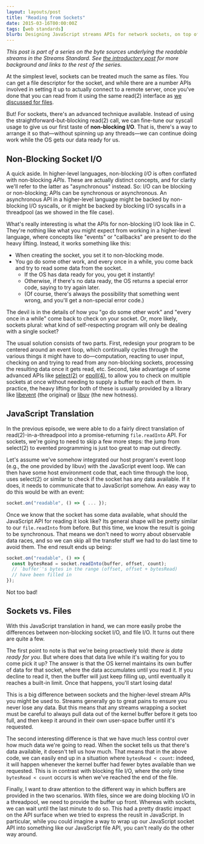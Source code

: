 ```yaml
---
layout: layouts/post
title: "Reading from Sockets"
date: 2015-03-16T00:00:00Z
tags: [web standards]
blurb: Designing JavaScript streams APIs for network sockets, on top of non-blocking syscalls, leads us to the concept of push vs. pull sources.
---
```


_This post is part of a series on the byte sources underlying the readable streams in the Streams Standard. See [the introductory post](/byte-sources-introduction/) for more background and links to the rest of the series._

At the simplest level, sockets can be treated much the same as files. You can get a file descriptor for the socket, and while there are a number APIs involved in setting it up to actually connect to a remote server, once you've done that you can read from it using the same read(2) interface as [we discussed for files](/reading-from-files/).

But! For sockets, there's an advanced technique available. Instead of using the straightforward-but-blocking read(2) call, we can fine-tune our syscall usage to give us our first taste of **non-blocking I/O**.  That is, there's a way to arrange it so that—without spinning up any threads—we can continue doing work while the OS gets our data ready for us.

## Non-Blocking Socket I/O

A quick aside. In higher-level languages, non-blocking _I/O_ is often conflated with non-blocking _APIs_. These are actually distinct concepts, and for clarity we'll refer to the latter as "asynchronous" instead. So: I/O can be blocking or non-blocking; APIs can be synchronous or asynchronous. An asynchronous API in a higher-level language might be backed by non-blocking I/O syscalls, or it might be backed by blocking I/O syscalls in a threadpool (as we showed in the file case).

What's really interesting is what the APIs for non-blocking I/O look like in C. They're nothing like what you might expect from working in a higher-level language, where concepts like "events" or "callbacks" are present to do the heavy lifting. Instead, it works something like this:

- When creating the socket, you set it to non-blocking mode.
- You go do some other work, and every once in a while, you come back and try to read some data from the socket.
  - If the OS has data ready for you, you get it instantly!
  - Otherwise, if there's no data ready, the OS returns a special error code, saying to try again later.
  - (Of course, there's always the possibility that something went wrong, and you'll get a non-special error code.)

The devil is in the details of how you "go do some other work" and "every once in a while" come back to check on your socket. Or, more likely, sockets plural: what kind of self-respecting program will only be dealing with a single socket?

The usual solution consists of two parts. First, redesign your program to be centered around an event loop, which continually cycles through the various things it might have to do—computation, reacting to user input, checking on and trying to read from any non-blocking sockets, processing the resulting data once it gets read, etc. Second, take advantage of some advanced APIs like [select(2)](http://linux.die.net/man/2/select) or [epoll(4)](http://linux.die.net/man/4/epoll), to allow you to check on multiple sockets at once without needing to supply a buffer to each of them. In practice, the heavy lifting for both of these is usually provided by a library like [libevent](http://libevent.org/) (the original) or [libuv](https://github.com/libuv/libuv) (the new hotness).

## JavaScript Translation

In the previous episode, we were able to do a fairly direct translation of read(2)-in-a-threadpool into a promise-returning `file.readInto` API. For sockets, we're going to need to skip a few more steps: the jump from select(2) to evented programming is just too great to map out directly.

Let's assume we've somehow integrated our host program's event loop (e.g., the one provided by libuv) with the JavaScript event loop. We can then have some host environment code that, each time through the loop, uses select(2) or similar to check if the socket has any data available. If it does, it needs to communicate that to JavaScript somehow. An easy way to do this would be with an event:

```js
socket.on("readable", () => { ... });
```

Once we know that the socket has some data available, what should the JavaScript API for reading it look like? Its general shape will be pretty similar to our `file.readInto` from before. But this time, we know the result is going to be synchronous. That means we don't need to worry about observable data races, and so we can skip all the transfer stuff we had to do last time to avoid them. The end result ends up being:

```js
socket.on("readable", () => {
  const bytesRead = socket.readInto(buffer, offset, count);
  // `buffer`'s bytes in the range (offset, offset + bytesRead)
  // have been filled in
});
```

Not too bad!

## Sockets vs. Files

With this JavaScript translation in hand, we can more easily probe the differences between non-blocking socket I/O, and file I/O. It turns out there are quite a few.

The first point to note is that we're being proactively told: _there is data ready for you_. But where does that data live while it's waiting for you to come pick it up? The answer is that the OS kernel maintains its own buffer of data for that socket, where the data accumulates until you read it. If you decline to read it, then the buffer will just keep filling up, until eventually it reaches a built-in limit. Once that happens, you'll start losing data!

This is a big difference between sockets and the higher-level stream APIs you might be used to. Streams generally go to great pains to ensure you never lose any data. But this means that any streams wrapping a socket must be careful to always pull data out of the kernel buffer before it gets too full, and then keep it around in their own user-space buffer until it's requested.

The second interesting difference is that we have much less control over how much data we're going to read. When the socket tells us that there's data available, it doesn't tell us how much. That means that in the above code, we can easily end up in a situation where `bytesRead < count`: indeed, it will happen whenever the kernel buffer had fewer bytes available than we requested. This is in contrast with blocking file I/O, where the only time `bytesRead < count` occurs is when we've reached the end of the file.

Finally, I want to draw attention to the different way in which buffers are provided in the two scenarios. With files, since we are doing blocking I/O in a threadpool, we need to provide the buffer up front. Whereas with sockets, we can wait until the last minute to do so. This had a pretty drastic impact on the API surface when we tried to express the reuslt in JavaScript. In particular, while you could imagine a way to wrap up our JavaScript socket API into something like our JavaScript file API, you can't really do the other way around.
